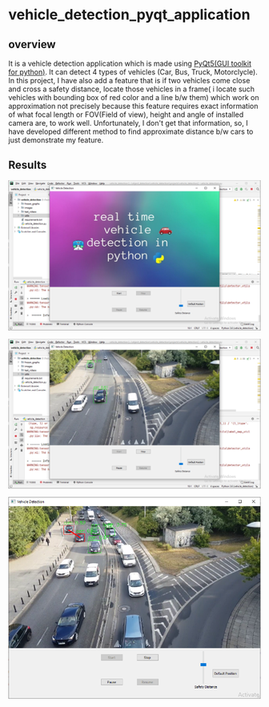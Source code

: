 
# vehicle_detection_pyqt_application

## overview
It is a vehicle detection application which is made using [PyQt5(GUI toolkit for python)](https://www.riverbankcomputing.com/software/pyqt/). It can detect 4 types of vehicles (Car, Bus, Truck, Motorclycle). In this project, I have also add a feature that is if two vehicles come close and cross a safety distance, locate those vehicles in a frame( i locate such vehicles with bounding box of red color and a line b/w them) which work on approximation not precisely because this feature requires exact information of what focal length or FOV(Field of view), height and angle of installed camera are, to work well. Unfortunately, I don't get that information, so, I have developed different method to find approximate distance b/w cars to just demonstrate my feature.

## Results
<p align="center">
<img src="results/screenshot1.PNG" >
</p>
<img src="results/screenshot2.PNG" >
<p align="center">
<img src="results/screenshot3.PNG" >
</p>

